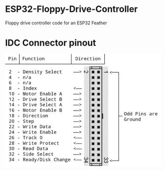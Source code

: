 # ESP32-Floppy-Drive-Controller
Floppy drive controller code for an ESP32 Feather

# IDC Connector pinout
![pinout diagram](https://github.com/michael-gif/ESP32-Floppy-Drive-Controller/blob/main/resources/idc_connector_pinout.png)